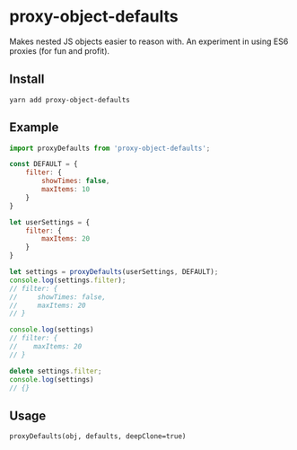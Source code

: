proxy-object-defaults
=====================

Makes nested JS objects easier to reason with. An experiment in using ES6 proxies (for fun and profit).

## Install
`yarn add proxy-object-defaults`

## Example
```javascript
import proxyDefaults from 'proxy-object-defaults';

const DEFAULT = {
    filter: {
        showTimes: false,
        maxItems: 10
    }
}

let userSettings = {
    filter: {
        maxItems: 20
    }
}

let settings = proxyDefaults(userSettings, DEFAULT);
console.log(settings.filter);
// filter: {
//     showTimes: false,
//     maxItems: 20
// }

console.log(settings)
// filter: {
//    maxItems: 20
// }

delete settings.filter;
console.log(settings)
// {}
```

## Usage
`proxyDefaults(obj, defaults, deepClone=true)`